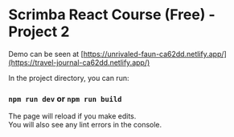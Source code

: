 # Scrimba React Course (Free) - Project 2

Demo can be seen at [https://unrivaled-faun-ca62dd.netlify.app/](https://travel-journal-ca62dd.netlify.app/)

In the project directory, you can run:

### `npm run dev` or `npm run build`

The page will reload if you make edits.\
You will also see any lint errors in the console.
